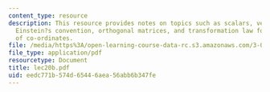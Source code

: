 ```yaml
---
content_type: resource
description: This resource provides notes on topics such as scalars, vectors, tensors,
  Einstein?s convention, orthogonal matrices, and transformation law for products
  of co-ordinates.
file: /media/https%3A/open-learning-course-data-rc.s3.amazonaws.com/3-012-fundamentals-of-materials-science-fall-2005/eedc771b574d65446aea56abb6b347fe_lec20b.pdf
file_type: application/pdf
resourcetype: Document
title: lec20b.pdf
uid: eedc771b-574d-6544-6aea-56abb6b347fe
---
```

